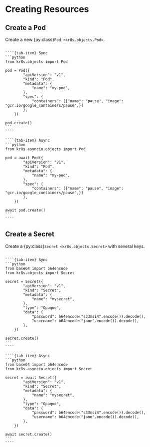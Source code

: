 # Creating Resources

## Create a Pod

Create a new {py:class}`Pod <kr8s.objects.Pod>`.

`````{tab-set}

````{tab-item} Sync
```python
from kr8s.objects import Pod

pod = Pod({
        "apiVersion": "v1",
        "kind": "Pod",
        "metadata": {
            "name": "my-pod",
        },
        "spec": {
            "containers": [{"name": "pause", "image": "gcr.io/google_containers/pause",}]
        },
    })

pod.create()
```
````

````{tab-item} Async
```python
from kr8s.asyncio.objects import Pod

pod = await Pod({
        "apiVersion": "v1",
        "kind": "Pod",
        "metadata": {
            "name": "my-pod",
        },
        "spec": {
            "containers": [{"name": "pause", "image": "gcr.io/google_containers/pause",}]
        },
    })

await pod.create()
```
````

`````

## Create a Secret

Create a {py:class}`Secret <kr8s.objects.Secret>` with several keys.

`````{tab-set}

````{tab-item} Sync
```python
from base64 import b64encode
from kr8s.objects import Secret

secret = Secret({
        "apiVersion": "v1",
        "kind": "Secret",
        "metadata": {
            "name": "mysecret",
        },
        "type": "Opaque",
        "data": {
            "password": b64encode("s33msi4".encode()).decode(),
            "username": b64encode("jane".encode()).decode(),
        },
    })

secret.create()
```
````

````{tab-item} Async
```python
from base64 import b64encode
from kr8s.asyncio.objects import Secret

secret = await Secret({
        "apiVersion": "v1",
        "kind": "Secret",
        "metadata": {
            "name": "mysecret",
        },
        "type": "Opaque",
        "data": {
            "password": b64encode("s33msi4".encode()).decode(),
            "username": b64encode("jane".encode()).decode(),
        },
    })

await secret.create()
```
````

`````
